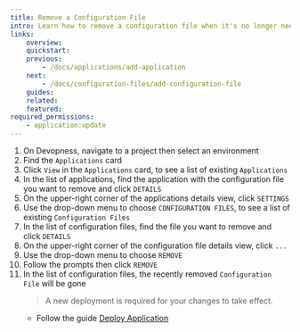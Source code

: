 ```yaml
---
title: Remove a Configuration File
intro: Learn how to remove a configuration file when it's no longer needed
links:
    overview:
    quickstart:
    previous:
        - /docs/applications/add-application
    next:
        - /docs/configuration-files/add-configuration-file
    guides:
    related:
    featured:
required_permissions:
    - application:update
---
```


1. On Devopness, navigate to a project then select an environment
1. Find the `Applications` card
1. Click `View` in the `Applications` card, to see a list of existing `Applications`
1. In the list of applications, find the application with the configuration file you want to remove and click `DETAILS`
1. On the upper-right corner of the applications details view, click `SETTINGS`
1. Use the drop-down menu to choose `CONFIGURATION FILES`, to see a list of existing `Configuration Files`
1. In the list of configuration files, find the file you want to remove and click `DETAILS`
1. On the upper-right corner of the configuration file details view, click `...`
1. Use the drop-down menu to choose `REMOVE`
1. Follow the prompts then click `REMOVE`
1. In the list of configuration files, the recently removed `Configuration File` will be gone
    > A new deployment is required for your changes to take effect.
      - Follow the guide [Deploy Application](/docs/applications/deploy-application/)
